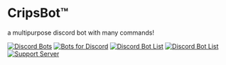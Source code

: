 # CripsBot™
a multipurpose discord bot with many commands!

[![Discord Bots](https://discordbots.org/api/widget/408741303837392926.svg)](https://discordbots.org/bot/408741303837392926)
[![Bots for Discord](https://botsfordiscord.com/api/bot/408741303837392926/widget?theme=dark)](https://botsfordiscord.com/bots/408741303837392926)
[![Discord Bot List](https://discordbotlist.com/bots/408741303837392926/widget)](https://discordbotlist.com/bots/408741303837392926)
[![Discord Bot List](https://discordbotlist.com/bots/498205274973143071/widget)](https://discordbotlist.com/bots/498205274973143071)
[![Support Server](https://discordapp.com/api/guilds/291563214649688064/embed.png?style=banner3)](https://discord.gg/AY6z42D)
